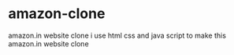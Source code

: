 # amazon-clone
amazon.in website clone
i use html css and java script to make this amazon.in website clone
